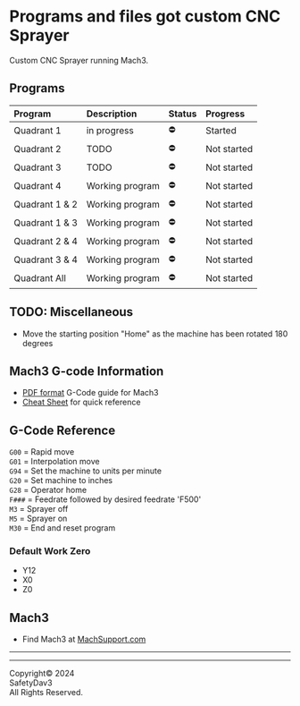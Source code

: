 # Programs and files got custom CNC Sprayer

Custom CNC Sprayer running Mach3.

## Programs

| Program        | Description     | Status | Progress    |
| :------------- | :-------------- | :----- | :---------- |
| Quadrant 1     | in progress     | ⛔     | Started     |
| Quadrant 2     | TODO            | ⛔     | Not started |
| Quadrant 3     | TODO            | ⛔     | Not started |
| Quadrant 4     | Working program | ⛔     | Not started |
| Quadrant 1 & 2 | Working program | ⛔     | Not started |
| Quadrant 1 & 3 | Working program | ⛔     | Not started |
| Quadrant 2 & 4 | Working program | ⛔     | Not started |
| Quadrant 3 & 4 | Working program | ⛔     | Not started |
| Quadrant All   | Working program | ⛔     | Not started |

## TODO: Miscellaneous

- Move the starting position "Home" as the machine has been rotated 180 degrees

## Mach3 G-code Information

- [PDF format](https://machmotion.com/documentation/Software/Mach3/Mach3%20G-Code%20Manual.pdf) G-Code guide for Mach3
- [Cheat Sheet](https://www.cnczone.com/forums/attachments/2/4/5/7/8/2/171224.attach) for quick reference

## G-Code Reference

`G00` = Rapid move </br>
`G01` = Interpolation move </br>
`G94` = Set the machine to units per minute </br>
`G20` = Set machine to inches </br>
`G28` = Operator home </br>
`F###` = Feedrate followed by desired feedrate 'F500' </br>
`M3` = Sprayer off </br>
`M5` = Sprayer on </br>
`M30` = End and reset program </br>

### Default Work Zero

- Y12
- X0
- Z0

## Mach3

- Find Mach3 at [MachSupport.com](https://www.machsupport.com/software/mach3/)

---

---

Copyright©️ 2024 </br>
SafetyDav3 </br>
All Rights Reserved. </br>

